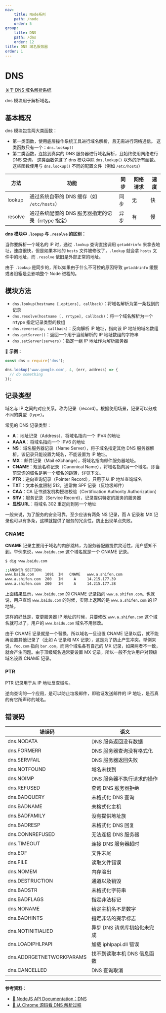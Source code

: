 ```yaml
---
nav:
    title: Node系列
    path: /node
    order: 5
group:
    title: DNS
    path: /dns
    order: 12
title: DNS 域名服务器
order: 1
---
```


# DNS

[关于 DNS 域名解析系统](https://tsejx.github.io/JavaScript-Guidebook/computer-networks/dns.html)

dns 模块用于解析域名。

## 基本概况

dns 模块包含两大类函数：

- 第一类函数，使用底层操作系统工具进行域名解析，且无需进行网络通信。 这类函数只有一个：`dns.lookup()`
- 第二类函数，连接到真实的 DNS 服务器进行域名解析，且始终使用网络进行 DNS 查询。 这类函数包含了 dns 模块中除 `dns.lookup()` 以外的所有函数。 这些函数使用与 `dns.lookup()` 不同的配置文件（例如 `/etc/hosts`）

| 方法    | 功能                                               | 同步 | 网络请求 | 速度 |
| ------- | -------------------------------------------------- | ---- | -------- | ---- |
| lookup  | 通过系统自带的 DNS 缓存（如 `/etc/hosts`）         | 同步 | 无       | 快   |
| resolve | 通过系统配置的 DNS 服务器指定的记录（rrtype 指定） | 异步 | 有       | 慢   |

**dns 模块中 `.loopup` 与 `.resolve` 的区别：**

当你要解析一个域名的 IP 时，通过 `.lookup` 查询直接调用 `getaddrinfo` 来拿去地址，速度很快，但是如果本地的 `hosts` 文件被修改了，`.lookup` 就会拿 `hosts` 文件中的地址，而 `.resolve` 依旧是外部正常的地址。

由于 `.lookup` 是同步的，所以如果由于什么不可控的原因导致 `getaddrinfo` 缓慢或者阻塞是会影响整个 Node 进程的。

## 模块方法

- `dns.lookup(hostname [,options], callback)`：将域名解析为第一条找到的记录
- `dns.resolve(hostname [, rrtype], callback)`：将一个域名解析为一个 rrtype 指定记录类型的数组
- `dns.reverse(ip, callback)`：反向解析 IP 地址，指向该 IP 地址的域名数组
- `dns.getServer()`：返回一个用于当前解析的 IP 地址数组的字符串
- `dns.setServer(servers)`：指定一组 IP 地址作为解析服务器

🌰 **示例：**

```js
const dns = require('dns');

dns.lookup('www.google.com', 4, (err, address) => {
  // do something
});
```

## 记录类型

域名与 IP 之间的对应关系，称为记录（record）。根据使用场景，记录可以分成不同的类型（type）。

常见的 DNS 记录类型：

- **A**：地址记录（Address），将域名指向一个 IPV4 的地址
- **AAAA**：将域名指向一个 IPV6 的地址
- **NS**：域名服务器记录（Name Server），将子域名指定其他 DNS 服务器解析。该记录只能设置为域名，不能设置为 IP 地址。
- **MX**：邮件记录（Mail eXchange），将域名指向邮件服务器地址。
- **CNAME**：规范名称记录（Canonical Name），将域名指向另一个域名，即当前查询的域名是另一个域名的跳转，详见下文。
- **PTR**：逆向查询记录（Pointer Record），只用于从 IP 地址查询域名
- **TXT**：文本长度限制 512，通常做 SPF 记录（反垃圾邮件）
- **CAA**：CA 证书颁发机构授权校验（Certification Authority Authorization）
- **SRV**：服务记录（Service Record），记录提供特定的服务的服务器
- **显性URL**：将域名 302 重定向到另一个地址

一般来说，为了服务的安全可靠，至少应该有两条 NS 记录，而 A 记录和 MX 记录也可以有多条，这样就提供了服务的冗余性，防止出现单点失败。

### CNAME

**CNAME** 记录主要用于域名的内部跳转，为服务器配置提供灵活性，用户感知不到。举例来说，`www.baidu.com` 这个域名就是一个 CNAME 记录。

```bash
$ dig www.baidu.com

;;ANSWER SECTION:
www.baidu.com     1091  IN   CNAME   www.a.shifen.com
www.a.shifen.com  200   IN     A     14.215.177.39
www.a.shifen.com  200   IN     A     14.215.177.38
```

上面结果显示，`www.baidu.com` 的 CNAME 记录指向 `www.a.shifen.com`。也就说，用户查询 `www.baidu.com` 的时候，实际上返回的是 `www.a.shifen.com` 的 IP 地址。

这样的好处是，变更服务器 IP 地址的时候，只要修改 `www.a.shifen.com` 这个域名就可以了，用户的 `www.baidu.com` 域名不用修改。

由于 CNAME 记录就是一个替换，所以域名一旦设置 CNAME 记录以后，就不能再设置其他记录了（比如 A 记录和 MX 记录），这是为了防止产生冲突。举例来说，`foo.com` 指向 `bar.com`，而两个域名各有自己的 MX 记录，如果两者不一致，就会产生问题。由于顶级域名通常要设置 MX 记录，所以一般不允许用户对顶级域名设置 CNAME 记录。

### PTR

PTR 记录用于从 IP 地址反查域名。

逆向查询的一个应用，是可以防止垃圾邮件，即验证发送邮件的 IP 地址，是否真的有它所声称的域名。

## 错误码

| 错误码                   | 语义                        |
| ------------------------ | --------------------------- |
| dns.NODATA               | DNS 服务返回没有数据        |
| dns.FORMERR              | DNS 服务器查询没有格式化    |
| dns.SERVFAIL             | DNS 服务器返回失败          |
| dns.NOTFOUND             | 域名未找到                  |
| dns.NOIMP                | DNS 服务器不执行请求的操作  |
| dns.REFUSED              | 查询 DNS 服务器拒绝         |
| dns.BADQUERY             | 未格式化 DNS 查询           |
| dns.BADNAME              | 未格式化主机                |
| dns.BADFAMILY            | 没有提供地址族              |
| dns.BADRESP              | 未格式化 DNS 回复           |
| dns.CONNREFUSED          | 无法连接 DNS 服务器         |
| dns.TIMEOUT              | 连接 DNS 服务器超时         |
| dns.EOF                  | 文件末尾                    |
| dns.FILE                 | 读取文件错误                |
| dns.NOMEM                | 内存溢出                    |
| dns.DESTRUCTION          | 通道以及销毁                |
| dns.BADSTR               | 未格式化字符串              |
| dns.BADFLAGS             | 指定非法标记                |
| dns.NONAME               | 给定主机名不是数字          |
| dns.BADHINTS             | 指定非法的提示标志          |
| dns.NOTINITIALIED        | 异步 DNS 请求库初始化未完成 |
| dns.LOADIPHLPAPI         | 加载 iphlpapi.dll 错误      |
| dns.ADDRGETNETWORKPARAMS | 找不到读取本机 DNS 信息函数 |
| dns.CANCELLED            | DNS 查询取消                |

---

**参考资料：**

- [📖 NodeJS API Documentation：DNS](http://nodejs.cn/api/dns.html)
- [📝 从 Chrome 源码看 DNS 解析过程](https://juejin.im/post/5a4a2f00f265da431e171da4)
